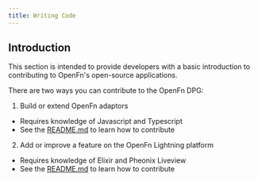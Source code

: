 ```yaml
---
title: Writing Code
---
```


## Introduction

This section is intended to provide developers with a basic introduction to
contributing to OpenFn's open-source applications.

There are two ways you can contribute to the OpenFn DPG: 

1. Build or extend OpenFn adaptors

- Requires knowledge of Javascript and Typescript
- See the [README.md](https://github.com/OpenFn/lightning#contribute-to-this-project) to learn how to contribute 

2. Add or improve a feature on the OpenFn Lightning platform
- Requires knowledge of Elixir and Pheonix Liveview
- See the [README.md](https://github.com/OpenFn/adaptors#contributing) to learn how to contribute
